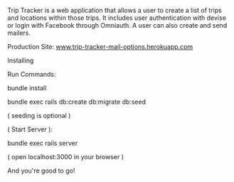 Trip Tracker is a web application that allows a user to create a list of trips and locations within those trips.  It includes user authentication with devise or login with Facebook through Omniauth.  A user can also create and send mailers.

Production Site: www.trip-tracker-mail-options.herokuapp.com

Installing

Run Commands:

bundle install

bundle exec rails db:create db:migrate db:seed

( seeding is optional )

( Start Server ):

bundle exec rails server

( open localhost:3000 in your browser )

And you're good to go!
